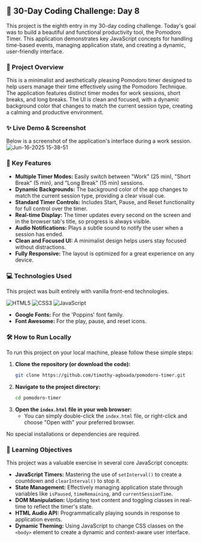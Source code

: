 ## 🚀 30-Day Coding Challenge: Day 8

This project is the eighth entry in my 30-day coding challenge. Today's goal was to build a beautiful and functional productivity tool, the Pomodoro Timer. This application demonstrates key JavaScript concepts for handling time-based events, managing application state, and creating a dynamic, user-friendly interface.

### 📖 Project Overview

This is a minimalist and aesthetically pleasing Pomodoro timer designed to help users manage their time effectively using the Pomodoro Technique. The application features distinct timer modes for work sessions, short breaks, and long breaks. The UI is clean and focused, with a dynamic background color that changes to match the current session type, creating a calming and productive environment.

### ✨ Live Demo & Screenshot

Below is a screenshot of the application's interface during a work session.
![Jun-16-2025 15-38-51](https://github.com/user-attachments/assets/46f99528-5ec0-403e-861b-fd25f9c8699c)


### 🌟 Key Features

* **Multiple Timer Modes:** Easily switch between "Work" (25 min), "Short Break" (5 min), and "Long Break" (15 min) sessions.
* **Dynamic Backgrounds:** The background color of the app changes to match the current session type, providing a clear visual cue.
* **Standard Timer Controls:** Includes Start, Pause, and Reset functionality for full control over the timer.
* **Real-time Display:** The timer updates every second on the screen and in the browser tab's title, so progress is always visible.
* **Audio Notifications:** Plays a subtle sound to notify the user when a session has ended.
* **Clean and Focused UI:** A minimalist design helps users stay focused without distractions.
* **Fully Responsive:** The layout is optimized for a great experience on any device.

### 💻 Technologies Used

This project was built entirely with vanilla front-end technologies.

![HTML5](https://img.shields.io/badge/html5-%23E34F26.svg?style=for-the-badge&logo=html5&logoColor=white)
![CSS3](https://img.shields.io/badge/css3-%231572B6.svg?style=for-the-badge&logo=css3&logoColor=white)
![JavaScript](https://img.shields.io/badge/javascript-%23323330.svg?style=for-the-badge&logo=javascript&logoColor=%23F7DF1E)

* **Google Fonts:** For the 'Poppins' font family.
* **Font Awesome:** For the play, pause, and reset icons.

### 🛠️ How to Run Locally

To run this project on your local machine, please follow these simple steps:

1.  **Clone the repository (or download the code):**
    ```bash
    git clone https://github.com/timothy-agboada/pomodoro-timer.git
    ```
2.  **Navigate to the project directory:**
    ```bash
    cd pomodoro-timer
    ```
3.  **Open the `index.html` file in your web browser:**
    * You can simply double-click the `index.html` file, or right-click and choose "Open with" your preferred browser.

No special installations or dependencies are required.

### 🎯 Learning Objectives

This project was a valuable exercise in several core JavaScript concepts:

* **JavaScript Timers:** Mastering the use of `setInterval()` to create a countdown and `clearInterval()` to stop it.
* **State Management:** Effectively managing application state through variables like `isPaused`, `timeRemaining`, and `currentSessionTime`.
* **DOM Manipulation:** Updating text content and toggling classes in real-time to reflect the timer's state.
* **HTML Audio API:** Programmatically playing sounds in response to application events.
* **Dynamic Theming:** Using JavaScript to change CSS classes on the `<body>` element to create a dynamic and context-aware user interface.
